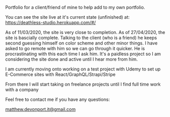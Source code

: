 Portfolio for a client/friend of mine to help add to my own portfolio.

You can see the site live at it's current state (unfinished) at:
https://deathless-studio.herokuapp.com/#/

As of 11/03/2020, the site is very close to completion.
As of 27/04/2020, the site is bascially complete. Talking to the client (who is a friend) he keeps second guessing himself on color scheme
and other minor things. I have asked to go remote with him so we can go through it quicker. He is procrastinating with this each time I ask him. It's a paidless project so I am considering the site done and active until I hear more from him.

I am currently moving onto working on a test project with Udemy to set up E-Commerce sites with React/GraphQL/Strapi/Stripe

From there I will start taking on freelance projects until I find full time work with a company

Feel free to contact me if you have any questions:

matthew.devonport.it@gmail.com
